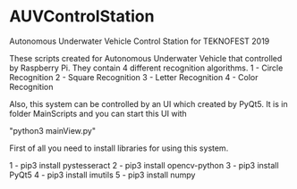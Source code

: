 # AUVControlStation
Autonomous Underwater Vehicle Control Station for TEKNOFEST 2019

These scripts created for Autonomous Underwater Vehicle that controlled by Raspberry Pi. They contain 4 different recognition algorithms.
1 - Circle Recognition
2 - Square Recognition
3 - Letter Recognition
4 - Color Recognition

Also, this system can be controlled by an UI which created by PyQt5. It is in folder MainScripts and you can start this UI with 

"python3 mainView.py"

First of all you need to install libraries for using this system.

1 - pip3 install pystesseract
2 - pip3 install opencv-python
3 - pip3 install PyQt5
4 - pip3 install imutils
5 - pip3 install numpy
